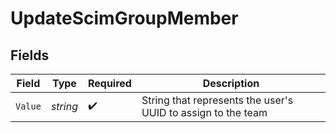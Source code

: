 # UpdateScimGroupMember


## Fields

| Field                                                        | Type                                                         | Required                                                     | Description                                                  |
| ------------------------------------------------------------ | ------------------------------------------------------------ | ------------------------------------------------------------ | ------------------------------------------------------------ |
| `Value`                                                      | *string*                                                     | :heavy_check_mark:                                           | String that represents the user's UUID to assign to the team |